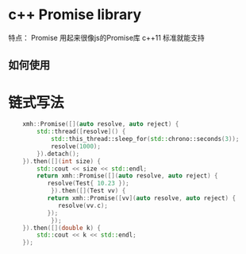 # c++ Promise library
特点：
Promise 用起来很像js的Promise库
c++11 标准就能支持
## 如何使用

# 链式写法

````cpp
	xmh::Promise([](auto resolve, auto reject) {
		std::thread([resolve]() {
			std::this_thread::sleep_for(std::chrono::seconds(3));
			resolve(1000);
		}).detach();
	}).then([](int size) {
		std::cout << size << std::endl;
		return xmh::Promise([](auto resolve, auto reject) {
		   resolve(Test{ 10.23 });
	        }).then([](Test vv) {
		   return xmh::Promise([vv](auto resolve, auto reject) {
		      resolve(vv.c);
		   });
	        });
	}).then([](double k) {
		std::cout << k << std::endl;
	});
````
